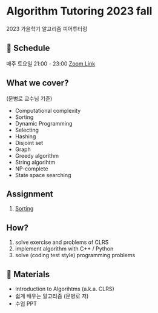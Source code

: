 # Algorithm Tutoring 2023 fall

2023 가을학기 알고리즘 피어튜터링

## 📅 Schedule

매주 토요일 21:00 - 23:00 [Zoom Link](https://snu-ac-kr.zoom.us/j/92004523056?pwd=M3pWZ3NNTEthb1BtVTMwNGNSd1pvQT09)

## What we cover?

(문병로 교수님 기준)

- Computational complexity
- Sorting
- Dynamic Programming
- Selecting
- Hashing
- Disjoint set
- Graph
- Greedy algorithm
- String algorihtm
- NP-complete
- State space searching

## Assignment

1. [Sorting](Assignment/1.sort.md)

## How?

1. solve exercise and problems of CLRS
2. implement algorithm with C++ / Python
3. solve (coding test style) programming problems

## 📕 Materials 

- Introduction to Algorihtms (a.k.a. CLRS)
- 쉽게 배우는 알고리즘 (문병로 저)
- 수업 PPT
